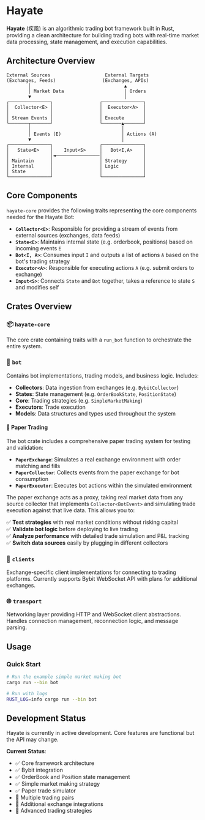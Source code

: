 # Hayate

**Hayate** (疾風) is an algorithmic trading bot framework built in Rust, providing a clean architecture for building trading bots with real-time market data processing, state management, and execution capabilities.

## Architecture Overview

```
External Sources                    External Targets
(Exchanges, Feeds)                 (Exchanges, APIs)
        │                                  ▲
        │ Market Data                      │ Orders
        ▼                                  │
┌───────────────┐                 ┌───────────────┐
│  Collector<E> │                 │  Executor<A>  │
│               │                 │               │
│ Stream Events │                 │ Execute       │
└───────┬───────┘                 └───────▲───────┘
        │                                 │
        │ Events (E)                      │ Actions (A)
        ▼                                 │
┌───────────────┐                 ┌───────────────┐
│   State<E>    │    Input<S>     │   Bot<I,A>    │
│               │◄────────────────│               │
│ Maintain      │                 │ Strategy      │
│ Internal      │                 │ Logic         │
│ State         │                 │               │
└───────────────┘                 └───────────────┘
```

## Core Components

`hayate-core` provides the following traits representing the core components needed for the Hayate Bot:

* **`Collector<E>`**: Responsible for providing a stream of events from external sources (exchanges, data feeds)
* **`State<E>`**: Maintains internal state (e.g. orderbook, positions) based on incoming events `E`
* **`Bot<I, A>`**: Consumes input `I` and outputs a list of actions `A` based on the bot's trading strategy
* **`Executor<A>`**: Responsible for executing actions `A` (e.g. submit orders to exchange)
* **`Input<S>`**: Connects `State` and `Bot` together, takes a reference to state `S` and modifies self

## Crates Overview

### 📦 `hayate-core`
The core crate containing traits with a `run_bot` function to orchestrate the entire system.

### 🤖 `bot`
Contains bot implementations, trading models, and business logic. Includes:
- **Collectors**: Data ingestion from exchanges (e.g. `BybitCollector`)
- **States**: State management (e.g. `OrderBookState`, `PositionState`)  
- **Core**: Trading strategies (e.g. `SimpleMarketMaking`)
- **Executors**: Trade execution
- **Models**: Data structures and types used throughout the system

#### 📄 Paper Trading
The bot crate includes a comprehensive paper trading system for testing and validation:

- **`PaperExchange`**: Simulates a real exchange environment with order matching and fills
- **`PaperCollector`**: Collects events from the paper exchange for bot consumption  
- **`PaperExecutor`**: Executes bot actions within the simulated environment

The paper exchange acts as a proxy, taking real market data from any source collector that implements `Collector<BotEvent>` and simulating trade execution against that live data. This allows you to:

✅ **Test strategies** with real market conditions without risking capital  
✅ **Validate bot logic** before deploying to live trading  
✅ **Analyze performance** with detailed trade simulation and P&L tracking  
✅ **Switch data sources** easily by plugging in different collectors

### 🔗 `clients`
Exchange-specific client implementations for connecting to trading platforms. Currently supports Bybit WebSocket API with plans for additional exchanges.

### 🌐 `transport`
Networking layer providing HTTP and WebSocket client abstractions. Handles connection management, reconnection logic, and message parsing.

## Usage

### Quick Start
```bash
# Run the example simple market making bot
cargo run --bin bot

# Run with logs
RUST_LOG=info cargo run --bin bot
```

## Development Status

Hayate is currently in active development. Core features are functional but the API may change.

**Current Status**:
- ✅ Core framework architecture
- ✅ Bybit integration
- ✅ OrderBook and Position state management  
- ✅ Simple market making strategy
- ✅ Paper trade simulator
- 🚧 Multiple trading pairs
- 🚧 Additional exchange integrations
- 🚧 Advanced trading strategies